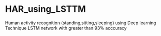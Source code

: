 # HAR_using_LSTTM
Human activity recognition (standing,sitting,sleeping) using Deep learning Technique LSTM network with greater than 93% acccuracy
